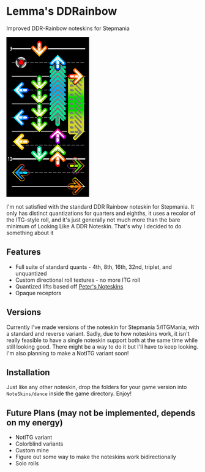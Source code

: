 # Lemma's DDRainbow
 Improved DDR-Rainbow noteskins for Stepmania

![A sample image showing the various elements of the Lemma's DDRainbow Stepmania noteskin.](sample.png)

I'm not satisfied with the standard DDR Rainbow noteskin for Stepmania. It only has distinct quantizations for quarters and eighths, it uses a recolor of the ITG-style roll, and it's just generally not much more than the bare minimum of Looking Like A DDR Noteskin. That's why I decided to do something about it

## Features
- Full suite of standard quants - 4th, 8th, 16th, 32nd, triplet, and unquantized
- Custom directional roll textures - no more ITG roll
- Quantized lifts based off [Peter's Noteskins](https://github.com/Pete-Lawrence/Peters-Noteskins)
- Opaque receptors

## Versions
Currently I've made versions of the noteskin for Stepmania 5/ITGMania, with a standard and reverse variant. Sadly, due to how noteskins work, it isn't really feasible to have a single noteskin support both at the same time while still looking good. There might be a way to do it but I'll have to keep looking. I'm also planning to make a NotITG variant soon!

## Installation
Just like any other noteskin, drop the folders for your game version into `NoteSkins/dance` inside the game directory. Enjoy!

## Future Plans (may not be implemented, depends on my energy)
- NotITG variant
- Colorblind variants
- Custom mine
- Figure out some way to make the noteskins work bidirectionally
- Solo rolls